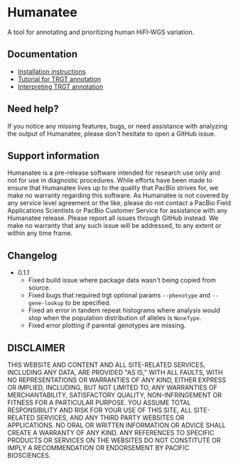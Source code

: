 # Humanatee

A tool for annotating and prioritizing human HiFI-WGS variation.

## Documentation

* [Installation instructions](docs/install.md)
* [Tutorial for TRGT annotation](docs/trgt_tutorial.md)
* [Interpreting TRGT annotation](docs/trgt_interpretation.md)

## Need help?

If you notice any missing features, bugs, or need assistance with analyzing the output of Humanatee,
please don't hesitate to open a GitHub issue.

## Support information

Humanatee is a pre-release software intended for research use only and not for use in diagnostic procedures. While efforts have been made to ensure that Humanatee lives up to the quality that PacBio strives for, we make no warranty regarding this software.
As Humanatee is not covered by any service level agreement or the like, please do not contact a PacBio Field Applications Scientists or PacBio Customer Service for assistance with any Humanatee release. Please report all issues through GitHub instead. We make no warranty that any such issue will be addressed, to any extent or within any time frame.

## Changelog

* 0.1.1
  * Fixed build issue where package data wasn't being copied from source.
  * Fixed bugs that required trgt optional params `--phenotype` and `--gene-lookup` to be specified.
  * Fixed an error in tandem repeat histograms where analysis would stop when the population distribution of alleles is `NoneType`.
  * Fixed error plotting if parental genotypes are missing.

## DISCLAIMER

THIS WEBSITE AND CONTENT AND ALL SITE-RELATED SERVICES, INCLUDING ANY DATA, ARE PROVIDED "AS IS," WITH ALL FAULTS, WITH NO REPRESENTATIONS OR WARRANTIES OF ANY KIND, EITHER EXPRESS OR IMPLIED, INCLUDING, BUT NOT LIMITED TO, ANY WARRANTIES OF MERCHANTABILITY, SATISFACTORY QUALITY, NON-INFRINGEMENT OR FITNESS FOR A PARTICULAR PURPOSE. YOU ASSUME TOTAL RESPONSIBILITY AND RISK FOR YOUR USE OF THIS SITE, ALL SITE-RELATED SERVICES, AND ANY THIRD PARTY WEBSITES OR APPLICATIONS. NO ORAL OR WRITTEN INFORMATION OR ADVICE SHALL CREATE A WARRANTY OF ANY KIND. ANY REFERENCES TO SPECIFIC PRODUCTS OR SERVICES ON THE WEBSITES DO NOT CONSTITUTE OR IMPLY A RECOMMENDATION OR ENDORSEMENT BY PACIFIC BIOSCIENCES.
